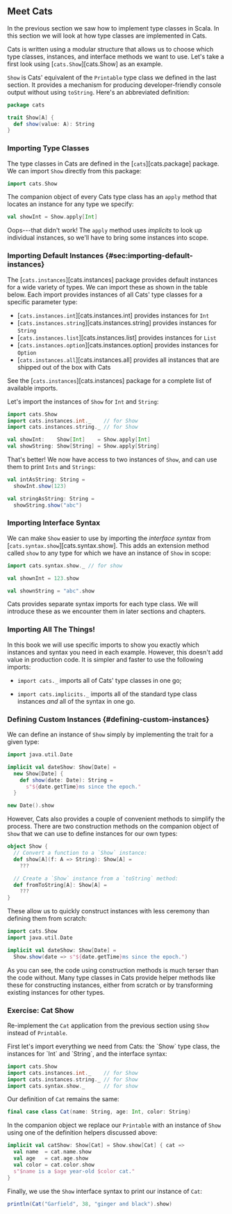 ## Meet Cats

In the previous section we saw how to implement type classes in Scala.
In this section we will look at how type classes are implemented in Cats.

Cats is written using a modular structure
that allows us to choose which type classes, instances,
and interface methods we want to use.
Let's take a first look using [`cats.Show`][cats.Show] as an example.

`Show` is Cats' equivalent of
the `Printable` type class we defined in the last section.
It provides a mechanism for producing
developer-friendly console output without using `toString`.
Here's an abbreviated definition:

```scala
package cats

trait Show[A] {
  def show(value: A): String
}
```

### Importing Type Classes

The type classes in Cats are defined in the [`cats`][cats.package] package.
We can import `Show` directly from this package:

```scala mdoc:silent
import cats.Show
```

The companion object of every Cats type class has an `apply` method
that locates an instance for any type we specify:

```scala mdoc
val showInt = Show.apply[Int]
```

Oops---that didn't work!
The `apply` method uses *implicits* to look up individual instances,
so we'll have to bring some instances into scope.

### Importing Default Instances {#sec:importing-default-instances}

The [`cats.instances`][cats.instances] package
provides default instances for a wide variety of types.
We can import these as shown in the table below.
Each import provides instances of all Cats' type classes
for a specific parameter type:

- [`cats.instances.int`][cats.instances.int] provides instances for `Int`
- [`cats.instances.string`][cats.instances.string] provides instances for `String`
- [`cats.instances.list`][cats.instances.list] provides instances for `List`
- [`cats.instances.option`][cats.instances.option] provides instances for `Option`
- [`cats.instances.all`][cats.instances.all] provides all instances that are shipped out of the box with Cats

See the [`cats.instances`][cats.instances] package
for a complete list of available imports.

Let's import the instances of `Show` for `Int` and `String`:

```scala mdoc:reset:silent
import cats.Show
import cats.instances.int._    // for Show
import cats.instances.string._ // for Show

val showInt:    Show[Int]    = Show.apply[Int]
val showString: Show[String] = Show.apply[String]
```

That's better! We now have access to two instances of `Show`,
and can use them to print `Ints` and `Strings`:

```scala mdoc
val intAsString: String =
  showInt.show(123)

val stringAsString: String =
  showString.show("abc")
```

### Importing Interface Syntax

We can make `Show` easier to use by
importing the *interface syntax* from [`cats.syntax.show`][cats.syntax.show].
This adds an extension method called `show`
to any type for which we have an instance of `Show` in scope:

```scala mdoc:silent
import cats.syntax.show._ // for show
```

```scala mdoc
val shownInt = 123.show

val shownString = "abc".show
```

Cats provides separate syntax imports for each type class.
We will introduce these as we encounter them in later sections and chapters.

### Importing All The Things!

In this book we will use specific imports to show you
exactly which instances and syntax you need in each example.
However, this doesn't add value in production code.
It is simpler and faster to use the following imports:

- `import cats._` imports all of Cats' type classes in one go;

- `import cats.implicits._` imports
  all of the standard type class instances
  *and* all of the syntax in one go.


### Defining Custom Instances {#defining-custom-instances}

We can define an instance of `Show`
simply by implementing the trait for a given type:

```scala mdoc:silent
import java.util.Date

implicit val dateShow: Show[Date] =
  new Show[Date] {
    def show(date: Date): String =
      s"${date.getTime}ms since the epoch."
  }
```
```scala mdoc
new Date().show
```

However, Cats also provides
a couple of convenient methods to simplify the process.
There are two construction methods on the companion object of `Show`
that we can use to define instances for our own types:

```scala
object Show {
  // Convert a function to a `Show` instance:
  def show[A](f: A => String): Show[A] =
    ???

  // Create a `Show` instance from a `toString` method:
  def fromToString[A]: Show[A] =
    ???
}
```

These allow us to quickly construct instances
with less ceremony than defining them from scratch:

```scala mdoc:reset:invisible
import cats.Show
import java.util.Date
```
```scala mdoc:silent
implicit val dateShow: Show[Date] =
  Show.show(date => s"${date.getTime}ms since the epoch.")
```

As you can see, the code using construction methods
is much terser than the code without.
Many type classes in Cats provide helper methods like these
for constructing instances, either from scratch
or by transforming existing instances for other types.

### Exercise: Cat Show

Re-implement the `Cat` application from the previous section
using `Show` instead of `Printable`.

<div class="solution">
First let's import everything we need from Cats:
the `Show` type class,
the instances for `Int` and `String`,
and the interface syntax:

```scala mdoc:reset-object:silent
import cats.Show
import cats.instances.int._    // for Show
import cats.instances.string._ // for Show
import cats.syntax.show._      // for show
```

Our definition of `Cat` remains the same:

```scala mdoc:silent
final case class Cat(name: String, age: Int, color: String)
```

In the companion object we replace our `Printable` with an instance of `Show`
using one of the definition helpers discussed above:

```scala mdoc:silent
implicit val catShow: Show[Cat] = Show.show[Cat] { cat =>
  val name  = cat.name.show
  val age   = cat.age.show
  val color = cat.color.show
  s"$name is a $age year-old $color cat."
}
```

Finally, we use the `Show` interface syntax to print our instance of `Cat`:

```scala mdoc
println(Cat("Garfield", 38, "ginger and black").show)
```
</div>

